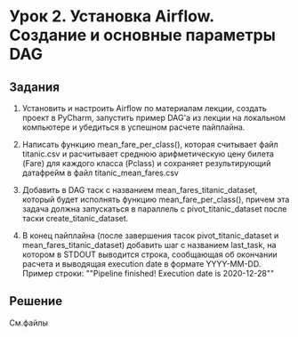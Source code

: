 # Урок 2. Установка Airflow. Создание и основные параметры DAG

## Задания

1. Установить и настроить Airflow по материалам лекции, создать проект в PyCharm, запустить пример DAG'а из лекции на локальном компьютере и убедиться в успешном расчете пайплайна.

2. Написать функцию mean_fare_per_class(), которая считывает файл titanic.csv и расчитывает среднюю арифметическую цену билета (Fare) для каждого класса (Pclass) и сохраняет результирующий датафрейм в файл titanic_mean_fares.csv

3. Добавить в DAG таск с названием mean_fares_titanic_dataset, который будет исполнять функцию mean_fare_per_class(), причем эта задача должна запускаться в параллель с pivot_titanic_dataset после таски create_titanic_dataset.

4. В конец пайплайна (после завершения тасок pivot_titanic_dataset и mean_fares_titanic_dataset) добавить шаг с названием last_task, на котором в STDOUT выводится строка, сообщающая об окончании расчета и выводящая execution date в формате YYYY-MM-DD. Пример строки: ""Pipeline finished! Execution date is 2020-12-28""


## Решение

Cм.файлы
